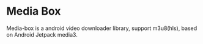 # Media Box

Media-box is a android video downloader library, support m3u8(hls), based on Android Jetpack media3.
